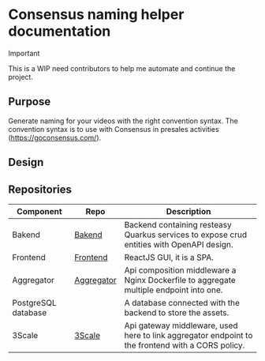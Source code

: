 # Consensus naming helper documentation

> [!IMPORTANT]
> This is a WIP need contributors to help me automate and continue the project. 

## Purpose

Generate naming for your videos with the right convention syntax. 
The convention syntax is to use with Consensus in presales activities (https://goconsensus.com/).

## Design


## Repositories

| Component | Repo | Description |
| ----------- | ----------- | ----------- |
| Bakend | [Bakend](https://github.com/POC-CONSENSUS/backend) | Backend containing resteasy Quarkus services to expose crud entities with OpenAPI design. |
| Frontend | [Frontend](https://github.com/POC-CONSENSUS/frontend) | ReactJS GUI, it is a SPA. |
| Aggregator | [Aggregator](https://github.com/POC-CONSENSUS/aggregator) | Api composition middleware a Nginx Dockerfile to aggregate multiple endpoint into one. |
| PostgreSQL database |  | A database connected with the backend to store the assets. |
| 3Scale | [3Scale]([https://github.com/POC-CONSENSUS/aggregator](https://www.redhat.com/en/technologies/jboss-middleware/3scale)) | Api gateway middleware, used here to link aggregator endpoint to the frontend with a CORS policy. |
